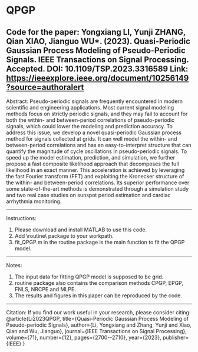 # QPGP

Code for the paper: Yongxiang LI, Yunji ZHANG, Qian XIAO, Jianguo WU*. (2023). Quasi-Periodic Gaussian Process Modeling of Pseudo-Periodic Signals. IEEE Transactions on Signal Processing. Accepted. DOI: 10.1109/TSP.2023.3316589
Link: https://ieeexplore.ieee.org/document/10256149?source=authoralert
------------------------------------------------------------------

Abstract: 
Pseudo-periodic signals are frequently encountered in modern scientific and engineering applications. Most current signal modeling methods focus on strictly periodic signals, and they may fail to account for both the within- and between-period correlations of pseudo-periodic signals, which could lower the modeling and prediction accuracy. To address this issue, we develop a novel quasi-periodic Gaussian process method for signals collected at grids. It can well model the within- and between-period correlations and has an easy-to-interpret structure that can quantify the magnitude of cycle oscillations in pseudo-periodic signals. To speed up the model estimation, prediction, and simulation, we further propose a fast composite likelihood approach that decomposes the full likelihood in an exact manner. This acceleration is achieved by leveraging the fast Fourier transform (FFT) and exploiting the Kronecker structure of the within- and between-period correlations. Its superior performance over some state-of-the-art methods is demonstrated through a simulation study and two real case studies on sunspot period estimation and cardiac arrhythmia monitoring.

------------------------------------------------------------------

Instructions:
1. Please download and install MATLAB to use this code.
2. Add \routine\ package to your workpath.
3. fit_QPGP.m in the routine package is the main function to fit the QPGP model.

------------------------------------------------------------------

Notes:
1. The input data for fitting QPGP model is supposed to be grid.
2. routine package also contains the comparison methods CPGP, EPGP, FNLS, NRCPE and MLPE.
3. The results and figures in this paper can be reproduced by the code.

------------------------------------------------------------------

Citation:
If you find our work useful in your research, please consider citing:
@article{Li2023QPGP,
  title={Quasi-Periodic Gaussian Process Modeling of Pseudo-periodic Signals},
  author={Li, Yongxiang and Zhang, Yunji and Xiao, Qian and Wu, Jianguo},
  journal={IEEE Transactions on Signal Processing},
  volume={71},
  number={12},
  pages={2700--2710},
  year={2023},
  publisher={IEEE}
}



